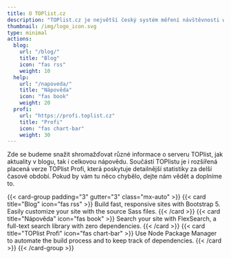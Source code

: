 ```yaml
---
title: O TOPlist.cz
description: "TOPlist.cz je největší český systém měření návštěvnosti webů. Měříme více než 10 milionu návštěvníků ze všech zemí denně. Naše služby využívá více než 1 000 000 webů."
thumbnail: /img/logo_icon.svg
type: minimal
actions:
  blog:
    url: "/blog/"
    title: "Blog"
    icon: "fas rss"
    weight: 10
  help:
    url: "/napoveda/"
    title: "Nápověda"
    icon: "fas book"
    weight: 20
  profi:
    url: "https://profi.toplist.cz"
    title: "Profi"
    icon: "fas chart-bar"
    weight: 30
---
```

Zde se budeme snažit shromažďovat různé informace o serveru TOPlist, jak aktuality v blogu, tak i celkovou nápovědu. Součástí TOPlistu je i rozšířená placená verze TOPlist Profi, která poskytuje detailnější statistiky za delší časové období. Pokud by vám tu něco chybělo, dejte nám vědět a doplníme to.

{{< card-group padding="3" gutter="3" class="mx-auto" >}}
    {{< card title="Blog" icon="fas rss" >}}
        Build fast, responsive sites with Bootstrap 5. Easily customize your site with the
        source Sass files.
    {{< /card >}}
    {{< card title="Nápověda" icon="fas book" >}}
        Search your site with FlexSearch, a full-text search library with zero dependencies.
    {{< /card >}}
    {{< card title="TOPlist Profi" icon="fas chart-bar" >}}
        Use Node Package Manager to automate the build process and to keep track of
        dependencies.
    {{< /card >}}
{{< /card-group >}}